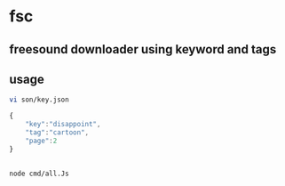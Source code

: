 # fsc

## freesound downloader using keyword and tags

## usage

```sh
vi son/key.json

```

```js
{
    "key":"disappoint",
    "tag":"cartoon",
    "page":2
}
  
```

```
node cmd/all.Js
```
